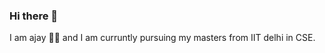 ### Hi there 👋
 I am ajay :raising_hand_man: and I am curruntly pursuing my masters from IIT delhi in CSE.

<!--
**Ajayksoni98/Ajayksoni98** is a ✨ _special_ ✨ repository because its `README.md` (this file) appears on your GitHub profile.

## Connect with Me 🤝🏻





[![Ajay's GitHub stats](https://github-readme-stats.vercel.app/api?username=Ajayksoni98)](https://github.com/anuraghazra/github-readme-stats)
